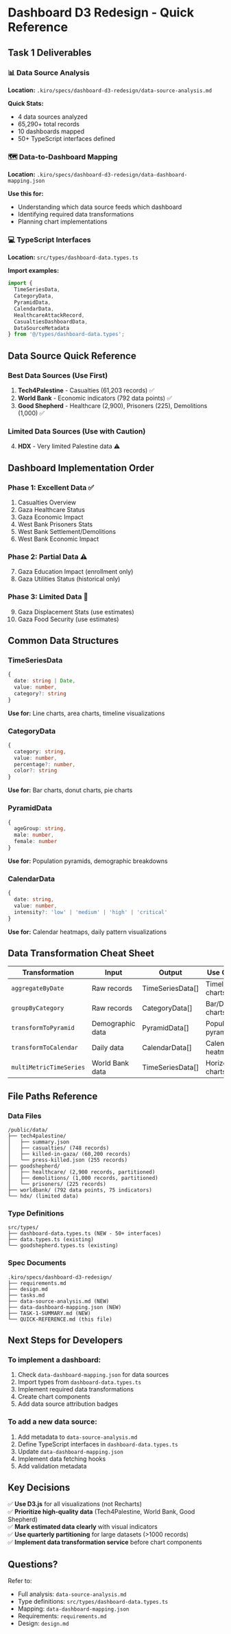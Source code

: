 # Dashboard D3 Redesign - Quick Reference

## Task 1 Deliverables

### 📊 Data Source Analysis
**Location:** `.kiro/specs/dashboard-d3-redesign/data-source-analysis.md`

**Quick Stats:**
- 4 data sources analyzed
- 65,290+ total records
- 10 dashboards mapped
- 50+ TypeScript interfaces defined

### 🗺️ Data-to-Dashboard Mapping
**Location:** `.kiro/specs/dashboard-d3-redesign/data-dashboard-mapping.json`

**Use this for:**
- Understanding which data source feeds which dashboard
- Identifying required data transformations
- Planning chart implementations

### 💻 TypeScript Interfaces
**Location:** `src/types/dashboard-data.types.ts`

**Import examples:**
```typescript
import {
  TimeSeriesData,
  CategoryData,
  PyramidData,
  CalendarData,
  HealthcareAttackRecord,
  CasualtiesDashboardData,
  DataSourceMetadata
} from '@/types/dashboard-data.types';
```

## Data Source Quick Reference

### Best Data Sources (Use First)
1. **Tech4Palestine** - Casualties (61,203 records) ✅
2. **World Bank** - Economic indicators (792 data points) ✅
3. **Good Shepherd** - Healthcare (2,900), Prisoners (225), Demolitions (1,000) ✅

### Limited Data Sources (Use with Caution)
4. **HDX** - Very limited Palestine data ⚠️

## Dashboard Implementation Order

### Phase 1: Excellent Data ✅
1. Casualties Overview
2. Gaza Healthcare Status
3. Gaza Economic Impact
4. West Bank Prisoners Stats
5. West Bank Settlement/Demolitions
6. West Bank Economic Impact

### Phase 2: Partial Data ⚠️
7. Gaza Education Impact (enrollment only)
8. Gaza Utilities Status (historical only)

### Phase 3: Limited Data 🔴
9. Gaza Displacement Stats (use estimates)
10. Gaza Food Security (use estimates)


## Common Data Structures

### TimeSeriesData
```typescript
{
  date: string | Date,
  value: number,
  category?: string
}
```
**Use for:** Line charts, area charts, timeline visualizations

### CategoryData
```typescript
{
  category: string,
  value: number,
  percentage?: number,
  color?: string
}
```
**Use for:** Bar charts, donut charts, pie charts

### PyramidData
```typescript
{
  ageGroup: string,
  male: number,
  female: number
}
```
**Use for:** Population pyramids, demographic breakdowns

### CalendarData
```typescript
{
  date: string,
  value: number,
  intensity?: 'low' | 'medium' | 'high' | 'critical'
}
```
**Use for:** Calendar heatmaps, daily pattern visualizations

## Data Transformation Cheat Sheet

| Transformation | Input | Output | Use Case |
|----------------|-------|--------|----------|
| `aggregateByDate` | Raw records | TimeSeriesData[] | Timeline charts |
| `groupByCategory` | Raw records | CategoryData[] | Bar/Donut charts |
| `transformToPyramid` | Demographic data | PyramidData[] | Population pyramids |
| `transformToCalendar` | Daily data | CalendarData[] | Calendar heatmaps |
| `multiMetricTimeSeries` | World Bank data | TimeSeriesData[] | Horizon charts |

## File Paths Reference

### Data Files
```
/public/data/
├── tech4palestine/
│   ├── summary.json
│   ├── casualties/ (748 records)
│   ├── killed-in-gaza/ (60,200 records)
│   └── press-killed.json (255 records)
├── goodshepherd/
│   ├── healthcare/ (2,900 records, partitioned)
│   ├── demolitions/ (1,000 records, partitioned)
│   └── prisoners/ (225 records)
├── worldbank/ (792 data points, 75 indicators)
└── hdx/ (limited data)
```

### Type Definitions
```
src/types/
├── dashboard-data.types.ts (NEW - 50+ interfaces)
├── data.types.ts (existing)
└── goodshepherd.types.ts (existing)
```

### Spec Documents
```
.kiro/specs/dashboard-d3-redesign/
├── requirements.md
├── design.md
├── tasks.md
├── data-source-analysis.md (NEW)
├── data-dashboard-mapping.json (NEW)
├── TASK-1-SUMMARY.md (NEW)
└── QUICK-REFERENCE.md (this file)
```

## Next Steps for Developers

### To implement a dashboard:
1. Check `data-dashboard-mapping.json` for data sources
2. Import types from `dashboard-data.types.ts`
3. Implement required data transformations
4. Create chart components
5. Add data source attribution badges

### To add a new data source:
1. Add metadata to `data-source-analysis.md`
2. Define TypeScript interfaces in `dashboard-data.types.ts`
3. Update `data-dashboard-mapping.json`
4. Implement data fetching hooks
5. Add validation metadata

## Key Decisions

✅ **Use D3.js** for all visualizations (not Recharts)  
✅ **Prioritize high-quality data** (Tech4Palestine, World Bank, Good Shepherd)  
✅ **Mark estimated data clearly** with visual indicators  
✅ **Use quarterly partitioning** for large datasets (>1000 records)  
✅ **Implement data transformation service** before chart components  

## Questions?

Refer to:
- Full analysis: `data-source-analysis.md`
- Type definitions: `src/types/dashboard-data.types.ts`
- Mapping: `data-dashboard-mapping.json`
- Requirements: `requirements.md`
- Design: `design.md`
